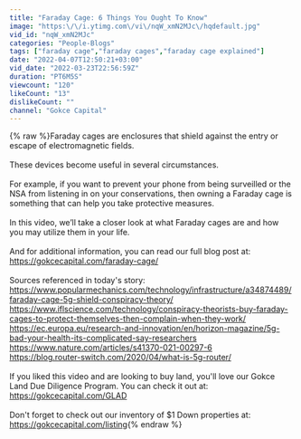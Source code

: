 ```yaml
---
title: "Faraday Cage: 6 Things You Ought To Know"
image: "https:\/\/i.ytimg.com\/vi\/nqW_xmN2MJc\/hqdefault.jpg"
vid_id: "nqW_xmN2MJc"
categories: "People-Blogs"
tags: ["faraday cage","faraday cages","faraday cage explained"]
date: "2022-04-07T12:50:21+03:00"
vid_date: "2022-03-23T22:56:59Z"
duration: "PT6M5S"
viewcount: "120"
likeCount: "13"
dislikeCount: ""
channel: "Gokce Capital"
---
```

{% raw %}Faraday cages are enclosures that shield against the entry or escape of electromagnetic fields.<br /><br />These devices become useful in several circumstances.<br /><br />For example, if you want to prevent your phone from being surveilled or the NSA from listening in on your conservations, then owning a Faraday cage is something that can help you take protective measures.<br /><br />In this video, we’ll take a closer look at what Faraday cages are and how you may utilize them in your life. <br /><br />And for additional information, you can read our full blog post at: <br /><a rel="nofollow" target="blank" href="https://gokcecapital.com/faraday-cage/">https://gokcecapital.com/faraday-cage/</a><br /><br />Sources referenced in today's story:<br /><a rel="nofollow" target="blank" href="https://www.popularmechanics.com/technology/infrastructure/a34874489/faraday-cage-5g-shield-conspiracy-theory/">https://www.popularmechanics.com/technology/infrastructure/a34874489/faraday-cage-5g-shield-conspiracy-theory/</a><br /><a rel="nofollow" target="blank" href="https://www.iflscience.com/technology/conspiracy-theorists-buy-faraday-cages-to-protect-themselves-then-complain-when-they-work/">https://www.iflscience.com/technology/conspiracy-theorists-buy-faraday-cages-to-protect-themselves-then-complain-when-they-work/</a><br /><a rel="nofollow" target="blank" href="https://ec.europa.eu/research-and-innovation/en/horizon-magazine/5g-bad-your-health-its-complicated-say-researchers">https://ec.europa.eu/research-and-innovation/en/horizon-magazine/5g-bad-your-health-its-complicated-say-researchers</a><br /><a rel="nofollow" target="blank" href="https://www.nature.com/articles/s41370-021-00297-6">https://www.nature.com/articles/s41370-021-00297-6</a><br /><a rel="nofollow" target="blank" href="https://blog.router-switch.com/2020/04/what-is-5g-router/">https://blog.router-switch.com/2020/04/what-is-5g-router/</a><br /><br />If you liked this video and are looking to buy land, you'll love our Gokce Land Due Diligence Program. You can check it out at: <a rel="nofollow" target="blank" href="https://gokcecapital.com/GLAD">https://gokcecapital.com/GLAD</a><br /><br />Don't forget to check out our inventory of $1 Down properties at: <a rel="nofollow" target="blank" href="https://gokcecapital.com/listing">https://gokcecapital.com/listing</a>{% endraw %}
